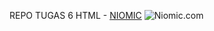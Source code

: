 REPO TUGAS 6 HTML - [NIOMIC](https://niomic.com)
![Niomic.com](https://asset-niomic.s3-ap-southeast-1.amazonaws.com/logo-niomic-black-.png)
